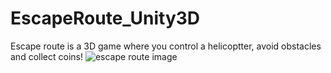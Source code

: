 # EscapeRoute_Unity3D
Escape route is a 3D game where you control a helicoptter, avoid obstacles and collect coins!
![escape route image](https://user-images.githubusercontent.com/17766221/44610722-4f0edb80-a7f5-11e8-988b-1e81d27f20a8.png)
